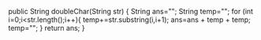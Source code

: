 public String doubleChar(String str) {
  String ans="";
  String temp="";
  for (int i=0;i<str.length();i++){
    temp+=str.substring(i,i+1);
    ans=ans + temp + temp;
    temp="";
  }
  return ans;
}
